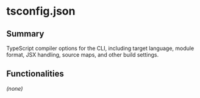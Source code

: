 # tsconfig.json

## Summary
TypeScript compiler options for the CLI, including target language, module
format, JSX handling, source maps, and other build settings.

## Functionalities
*(none)*
